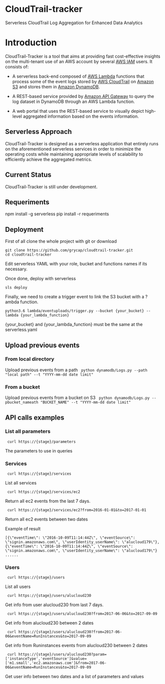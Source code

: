# CloudTrail-tracker
Serverless CloudTrail Log Aggregation for Enhanced Data Analytics

# Introduction

CloudTrail-Tracker is a tool that aims at providing fast cost-effective insights on the multi-tenant use of an AWS account by several [AWS IAM](https://aws.amazon.com/iam/) users. It consists of:

* A serverless back-end composed of [AWS Lambda](https://aws.amazon.com/lambda) functions that process some of the event logs stored by [AWS CloudTrail](https://aws.amazon.com/cloudtrail/) on [Amazon S3](https://aws.amazon.com/s3) and stores them in [Amazon DynamoDB](https://aws.amazon.com/dynamodb/). 

* A REST-based service provided by [Amazon API Gateway](https://aws.amazon.com/api-gateway/) to query the log dataset in DynamoDB through an AWS Lambda function.

* A web portal that uses the REST-based service to visually depict high-level aggregated information based on the events information.

## Serverless Approach

CloudTrail-Tracker is designed as a serverless application that entirely runs on the aforementioned serverless services in order to minimize the operating costs while maintaining appropriate levels of scalability to efficiently achieve the aggregated metrics.


## Current Status

CloudTrail-Tracker is still under development.

## Requeriments


npm install -g serverless
pip install -r requeriments

## Deployment

First of all clone the whole project with git or download

```
git clone https://github.com/grycap/cloudtrail-tracker.git
cd cloudtrail-tracker
```

Edit serverless YAML with your role, bucket and functions names if its necessary.

Once done, deploy with serverless

```
sls deploy
```

Finally, we need to create a trigger event to link the S3 bucket with a ?ambda function.

```
python3.6 lambda/eventuploads/trigger.py --bucket {your_bucket} --lambda {your_lambda_function}
```
{your_bucket} and {your_lambda_function} must be the same at the serverless.yaml



## Upload previous events

    

   ### From local directory

   Upload previous events from a path
   ``` python dynamodb/Logs.py --path "local path" --t "YYYY-mm-dd date limit"```

   ### From a bucket

   Upload previous events from a bucket on S3
   ``` python dynamodb/Logs.py --pbucket_nameath "BUCKET_NAME" --t "YYYY-mm-dd date limit"```




## API calls examples

### List all parameters
   ``` curl https://{stage}/parameters```

   The parameters to use in queries

### Services
   ``` curl https://{stage}/services```

  List all services

  ``` curl https://{stage}/services/ec2```

  Return all ec2 events from the last 7 days.

  ``` curl https://{stage}/services/ec2?from=2016-01-01&to=2017-01-01```

  Return all ec2 events between two dates

  Example of result
  ```
  [{\"eventTime\": \"2016-10-09T11:14:44Z\", \"eventSource\": \"signin.amazonaws.com\", \"userIdentity_userName\": \"alucloud179\"}, {\"eventTime\": \"2016-10-09T11:14:44Z\", \"eventSource\": \"signin.amazonaws.com\", \"userIdentity_userName\": \"alucloud179\"} ......

  ```
### Users
  ``` curl https://{stage}/users```

  List all users

  ``` curl https://{stage}/users/alucloud230```

  Get info from user alucloud230 from last 7 days.

  ``` curl https://{stage}/users/alucloud230?from=2017-06-06&to=2017-09-09```

  Get info from alucloud230 between 2 dates

  ``` curl https://{stage}/users/alucloud230?from=2017-06-06&eventName=RunInstances&to=2017-09-09```

  Get info from Runinstances events from alucloud230 between 2 dates

  ``` curl https://{stage}/users/alucloud230?param=['instanceType','eventSource']&value=['m1.small','ec2.amazonaws.com']&from=2017-06-06&eventName=RunInstances&to=2017-09-09```

  Get user info between two dates and a list of parameters and values
